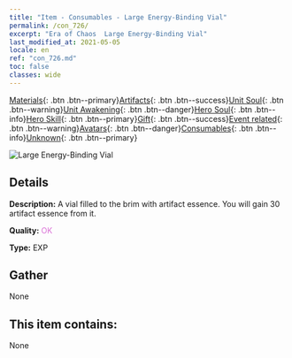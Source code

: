 ```yaml
---
title: "Item - Consumables - Large Energy-Binding Vial"
permalink: /con_726/
excerpt: "Era of Chaos  Large Energy-Binding Vial"
last_modified_at: 2021-05-05
locale: en
ref: "con_726.md"
toc: false
classes: wide
---
```

 [Materials](/Items/){: .btn .btn--primary}[Artifacts](/Items/Artifacts/){: .btn .btn--success}[Unit Soul](/Items/UnitSoul/){: .btn .btn--warning}[Unit Awakening](/Items/UnitAwakening/){: .btn .btn--danger}[Hero Soul](/Items/HeroSoul/){: .btn .btn--info}[Hero Skill](/Items/HeroSkill/){: .btn .btn--primary}[Gift](/Items/Gift/){: .btn .btn--success}[Event related](/Items/Events/){: .btn .btn--warning}[Avatars](/Items/Avatars/){: .btn .btn--danger}[Consumables](/Items/Consumables/){: .btn .btn--info}[Unknown](/Items/Unknown/){: .btn .btn--primary}

 ![Large Energy-Binding Vial](/images/t/i_522.png)

## Details
 **Description:** A vial filled to the brim with artifact essence. You will gain 30 artifact essence from it.

 **Quality:** <span style="color: #DA70D6">OK</span>

 **Type:** EXP

## Gather

  None

## This item contains:

  None

